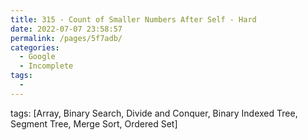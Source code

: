 ```yaml
---
title: 315 - Count of Smaller Numbers After Self - Hard
date: 2022-07-07 23:58:57
permalink: /pages/5f7adb/
categories:
  - Google
  - Incomplete
tags:
  - 
---
```

tags: [Array, Binary Search, Divide and Conquer, Binary Indexed Tree, Segment Tree, Merge Sort, Ordered Set]